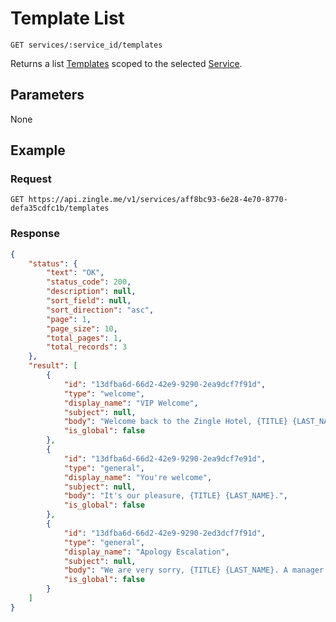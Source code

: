 # Template List

    GET services/:service_id/templates
    
Returns a list [Templates] scoped to the selected [Service].

## Parameters
None

## Example
### Request

    GET https://api.zingle.me/v1/services/aff8bc93-6e28-4e70-8770-defa35cdfc1b/templates

### Response
``` json
{
    "status": {
        "text": "OK",
        "status_code": 200,
        "description": null,
        "sort_field": null,
        "sort_direction": "asc",
        "page": 1,
        "page_size": 10,
        "total_pages": 1,
        "total_records": 3       
    },
    "result": [
        {
            "id": "13dfba6d-66d2-42e9-9290-2ea9dcf7f91d",
            "type": "welcome",
            "display_name": "VIP Welcome",
            "subject": null,
            "body": "Welcome back to the Zingle Hotel, {TITLE} {LAST_NAME}. We are very excited to have you back. Let us know if you need anything during your stay.",
            "is_global": false
        },
        {
            "id": "13dfba6d-66d2-42e9-9290-2ea9dcf7e91d",
            "type": "general",
            "display_name": "You're welcome",
            "subject": null,
            "body": "It's our pleasure, {TITLE} {LAST_NAME}.",
            "is_global": false
        },
        {
            "id": "13dfba6d-66d2-42e9-9290-2ed3dcf7f91d",
            "type": "general",
            "display_name": "Apology Escalation",
            "subject": null,
            "body": "We are very sorry, {TITLE} {LAST_NAME}. A manager will be in touch with you very shortly.",
            "is_global": false
        }                
    ]
}
```

[Templates]: README.md
[Service]: /services/README.md
